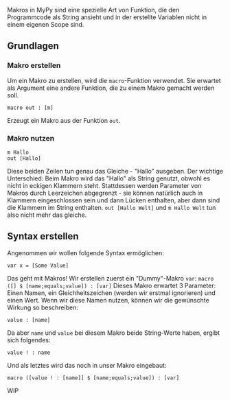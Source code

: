 Makros in MyPy sind eine spezielle Art von Funktion, die den Programmcode als String ansieht und in der erstellte Variablen nicht in einem eigenen Scope sind.

## Grundlagen
### Makro erstellen
Um ein Makro zu erstellen, wird die `macro`-Funktion verwendet. Sie erwartet als Argument eine andere Funktion, die zu einem Makro
gemacht werden soll.
```
macro out : [m]
```
Erzeugt ein Makro aus der Funktion `out`.
### Makro nutzen
```
m Hallo
out [Hallo]
```
Diese beiden Zeilen tun genau das Gleiche - "Hallo" ausgeben. Der wichtige Unterschied: Beim Makro wird das "Hallo" als String genutzt,
obwohl es nicht in eckigen Klammern steht. Stattdessen werden Parameter von Makros durch Leerzeichen abgegrenzt - sie können
natürlich auch in Klammern eingeschlossen sein und dann Lücken enthalten, aber dann sind die Klammern im String enthalten. `out [Hallo Welt]` und 
`m Hallo Welt` tun also nicht mehr das gleiche.

## Syntax erstellen
Angenommen wir wollen folgende Syntax ermöglichen:
```
var x = [Some Value]
```
Das geht mit Makros! Wir erstellen zuerst ein "Dummy"-Makro `var`:
```macro ([] $ [name;equals;value]) : [var]```
Dieses Makro erwartet 3 Parameter: Einen Namen, ein Gleichheitszeichen (werden wir erstmal ignorieren) und einen Wert.
Wenn wir diese Namen nutzen, können wir die gewünschte Wirkung so beschreiben:
```
value : [name]
```
Da aber `name` und `value` bei diesem Makro beide String-Werte haben, ergibt sich folgendes:
```
value ! : name
```
Und als letztes wird das noch in unser Makro eingebaut:
```
macro ([value ! : [name]] $ [name;equals;value]) : [var]
```

WIP
